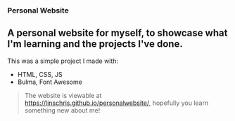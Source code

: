 ### Personal Website
## A personal website for myself, to showcase what I'm learning and the projects I've done.

This was a simple project I made with:
* HTML, CSS, JS
* Bulma, Font Awesome

> The website is viewable at https://linschris.github.io/personalwebsite/, hopefully you learn something new about me!
